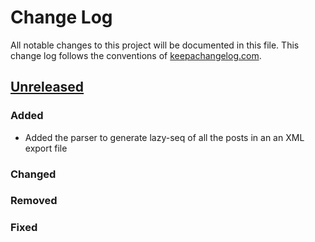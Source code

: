 # Change Log
All notable changes to this project will be documented in this file. This change log follows the conventions of [keepachangelog.com](http://keepachangelog.com/).

## [Unreleased]
### Added
- Added the parser to generate lazy-seq of all the posts in an an XML export file

### Changed
### Removed
### Fixed



[Unreleased]: https://github.com/mrchrisadams/wordpress-to-markdown/compare/0.0.1...HEAD

